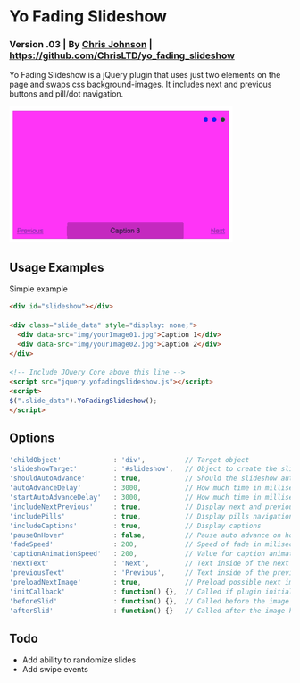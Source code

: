 # Yo Fading Slideshow
### Version .03 | By [Chris Johnson](http://chrisltd.com) | https://github.com/ChrisLTD/yo_fading_slideshow
Yo Fading Slideshow is a jQuery plugin that uses just two elements on the page and swaps css background-images. It includes next and previous buttons and pill/dot navigation.

![Animated Example](https://github.com/chrisltd/yo_fading_slideshow/raw/master/example.gif)

## Usage Examples
Simple example
```html
<div id="slideshow"></div>

<div class="slide_data" style="display: none;">
  <div data-src="img/yourImage01.jpg">Caption 1</div>
  <div data-src="img/yourImage02.jpg">Caption 2</div>
</div>

<!-- Include JQuery Core above this line -->
<script src="jquery.yofadingslideshow.js"></script>
<script>
$(".slide_data").YoFadingSlideshow();
</script>
```

## Options
```js
'childObject'             : 'div',          // Target object
'slideshowTarget'         : '#slideshow',   // Object to create the slideshow inside of
'shouldAutoAdvance'       : true,           // Should the slideshow auto advance
'autoAdvanceDelay'        : 3000,           // How much time in milliseconds between slides
'startAutoAdvanceDelay'   : 3000,           // How much time in milliseconds before auto-advancing starts
'includeNextPrevious'     : true,           // Display next and previous buttons
'includePills'            : true,           // Display pills navigation
'includeCaptions'         : true,           // Display captions
'pauseOnHover'            : false,          // Pause auto advance on hover
'fadeSpeed'               : 200,            // Speed of fade in miliseconds
'captionAnimationSpeed'   : 200,            // Value for caption animations
'nextText'                : 'Next',         // Text inside of the next link
'previousText'            : 'Previous',     // Text inside of the previous link
'preloadNextImage'        : true,           // Preload possible next image into hidden div
'initCallback'            : function() {},  // Called if plugin initialized on an object
'beforeSlid'              : function() {},  // Called before the image has changed
'afterSlid'               : function() {}   // Called after the image has changed
```

## Todo
* Add ability to randomize slides
* Add swipe events